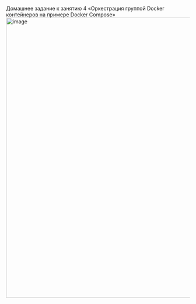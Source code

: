 Домашнее задание к занятию 4 «Оркестрация группой Docker контейнеров на примере Docker Compose»
<img width="1366" height="768" alt="image" src="https://github.com/user-attachments/assets/7249e8d4-9de2-47d5-ba91-d3f1e8228274" />

